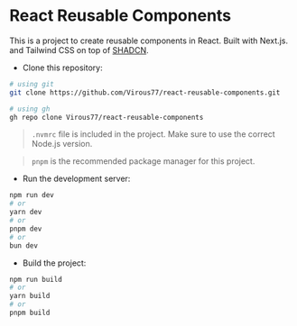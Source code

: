 # React Reusable Components

This is a project to create reusable components in React. Built with Next.js. and Tailwind CSS on top of [SHADCN](https://ui.shadcn.com).

- Clone this repository:

```bash
# using git
git clone https://github.com/Virous77/react-reusable-components.git

# using gh
gh repo clone Virous77/react-reusable-components
```

> `.nvmrc` file is included in the project. Make sure to use the correct Node.js version.

> `pnpm` is the recommended package manager for this project.

- Run the development server:

```bash
npm run dev
# or
yarn dev
# or
pnpm dev
# or
bun dev
```

- Build the project:

```bash
npm run build
# or
yarn build
# or
pnpm build
```
